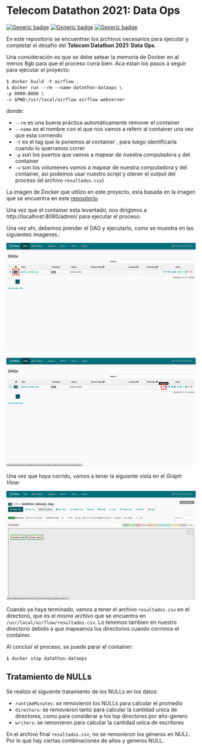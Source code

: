 # **Telecom Datathon 2021: Data Ops**

[![Generic badge](https://img.shields.io/badge/Airflow-1.10.9-blue.svg)](https://airflow.apache.org/)
[![Generic badge](https://img.shields.io/badge/Python-3.7-blue.svg)](https://www.python.org/)
[![Generic badge](https://img.shields.io/badge/Docker-20.10.6-blue.svg)](https://www.docker.com/)

En este repositorio se encuentran los archivos necesarios para ejecutar y completar el desafío del **Telecom Datathon 2021: Data Ops**.

Una consideración es que se debe setear la memoria de Docker en al menos 8gb para que el proceso corra bien.
Aca estan los pasos a seguir para ejecutar el proyecto:

```
$ docker build -t airflow .
$ docker run --rm --name datathon-dataops \ 
-p 8080:8080 \ 
-v $PWD:/usr/local/airflow airflow webserver
```

donde:
- `--rm` es una buena práctica automáticamente remover el container
- `--name` es el nombre con el que nos vamos a referir al container una vez que esta corriendo
- `-t` es el tag que le ponemos al container , para luego identificarla cuando lo querramos correr
- `-p` son los puertos que vamos a mapear de nuestra computadora y del container
- `-v` son los volumenes vamos a mapear de nuestra computadora y del container, asi podemos usar nuestro script y otener el output del proceso (el archivo `resultados.csv`)

La imágen de Docker que utilizo en este proyecto, esta basada en la imagen que se encuentra en este [repositorio](https://github.com/puckel/docker-airflow).

Una vez que el container esta levantado, nos dirigimos a http://localhost:8080/admin/ para ejecutar el proceso.

Una vez ahi, debemos prender el DAG y ejecutarlo, como se muestra en las siguientes imagenes.:

![](./assets/foto1.png)

![](./assets/foto2.png)

Una vez que haya corrido, vamos a tener la siguiente vista en el _Graph View_:

![](./assets/foto3.png)


Cuando ya haya terminado, vamos a tener el archivo `resultados.csv` en el directorio, que es el mismo archivo que se encuentra en `/usr/local/airflow/resultados.csv`. Lo tenemos tambien en nuestro directorio debido a que mapeamos los directorios cuando corrimos el container.

Al concluir el proceso, se puede parar el container:
```
$ docker stop datathon-dataops
```

## **Tratamiento de NULLs**
Se realizo el siguiente tratamiento de los NULLs en los datos:
- `runtimeMinutes`: se removieron los NULLs para calcular el promedio
- `directors`: se removieron tanto para calcular la cantidad unica de directores, como para considerar a los top directores por año-genero
- `writers`: se removieron para calcular la cantidad unica de escritores

En el archivo final `resultados.csv`, no se removieron los géneros en NULL. Por lo que hay ciertas combinaciones de años y generos NULL.

